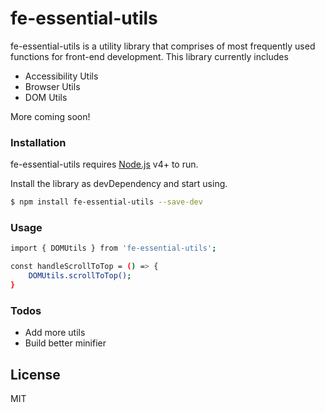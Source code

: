 # fe-essential-utils

fe-essential-utils is a utility library that comprises of most frequently used functions for front-end development. This library currently includes

  - Accessibility Utils
  - Browser Utils
  - DOM Utils

More coming soon!

### Installation

fe-essential-utils requires [Node.js](https://nodejs.org/) v4+ to run.

Install the library as devDependency and start using.

```sh
$ npm install fe-essential-utils --save-dev
```

### Usage

```sh
import { DOMUtils } from 'fe-essential-utils';

const handleScrollToTop = () => {
    DOMUtils.scrollToTop();
}
```

### Todos

 - Add more utils
 - Build better minifier

License
----
MIT
